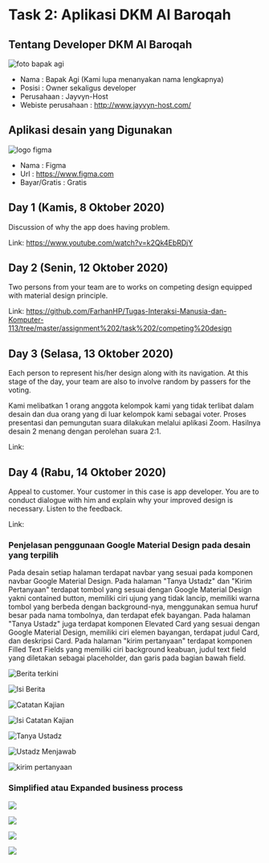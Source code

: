 # Task 2: Aplikasi DKM Al Baroqah

## Tentang Developer DKM Al Baroqah
![foto bapak agi](foto%20bapak%20Agi.png)

- Nama                : Bapak Agi (Kami lupa menanyakan nama lengkapnya)
- Posisi              : Owner sekaligus developer
- Perusahaan          : Jayvyn-Host
- Webiste perusahaan  : http://www.jayvyn-host.com/

## Aplikasi desain yang Digunakan
![logo figma](https://vectorlogoseek.com/wp-content/uploads/2020/06/figma-vector-logo.png)

- Nama                : Figma
- Url                 : https://www.figma.com
- Bayar/Gratis        : Gratis

## Day 1 (Kamis, 8 Oktober 2020)

Discussion of why the app does having problem.

Link: https://www.youtube.com/watch?v=k2Qk4EbRDjY

## Day 2 (Senin, 12 Oktober 2020)

Two persons from your team are to works on competing design equipped with material design principle.

Link: https://github.com/FarhanHP/Tugas-Interaksi-Manusia-dan-Komputer-113/tree/master/assignment%202/task%202/competing%20design

## Day 3 (Selasa, 13 Oktober 2020)

Each person to represent his/her design along with its navigation. At this stage of the day, your team are also to involve random by passers for the voting.

Kami melibatkan 1 orang anggota kelompok kami yang tidak terlibat dalam desain dan dua orang yang di luar kelompok kami sebagai voter. Proses presentasi dan pemungutan suara dilakukan melalui aplikasi Zoom. Hasilnya desain 2 menang dengan perolehan suara 2:1. 

Link: 

## Day 4 (Rabu, 14 Oktober 2020)

Appeal to customer. Your customer in this case is app developer. You are to conduct dialogue with him and explain why your improved design is necessary. Listen to the feedback.

Link:

### Penjelasan penggunaan Google Material Design pada desain yang terpilih

Pada desain setiap halaman terdapat navbar yang sesuai pada komponen navbar Google Material Design. Pada halaman "Tanya Ustadz" dan "Kirim Pertanyaan" terdapat tombol yang sesuai dengan Google Material Design yakni contained button, memiliki ciri ujung yang tidak lancip, memiliki warna tombol yang berbeda dengan background-nya, menggunakan semua huruf besar pada nama tombolnya, dan terdapat efek bayangan. Pada halaman "Tanya Ustadz" juga terdapat komponen Elevated Card yang sesuai dengan Google Material Design, memiliki ciri elemen bayangan, terdapat judul Card, dan deskripsi Card. Pada halaman "kirim pertanyaan" terdapat komponen Filled Text Fields yang memiliki ciri background keabuan, judul text field yang diletakan sebagai placeholder, dan garis pada bagian bawah field.

![Berita terkini](competing%20design/desain%202/Berita%20Terkini.png)

![Isi Berita](competing%20design/desain%202/Isi%20Berita.png)

![Catatan Kajian](competing%20design/desain%202/Catatan%20Kajian.png)

![Isi Catatan Kajian](competing%20design/desain%202/Isi%20Catatan%20Kajian.png)

![Tanya Ustadz](competing%20design/desain%202/Tanya%20Ustadz.png)

![Ustadz Menjawab](competing%20design/desain%202/Ustadz%20Menjawab.png)

![kirim pertanyaan](competing%20design/desain%202/kirim%20pertanyaan.png)

### Simplified atau Expanded business process

![](expanded_or_simplified%20business%20process/melihat%20pertanyaan%20untuk%20ustad%20(simplified).png)

![](expanded_or_simplified%20business%20process/Memfilter%20pertanyaan%20untuk%20ustadz%20(expanded).png)

![](expanded_or_simplified%20business%20process/Memfilter%20catatan%20kajian%20(expanded).png)

![](expanded_or_simplified%20business%20process/Memfilter%20berita%20(expanded).png)
